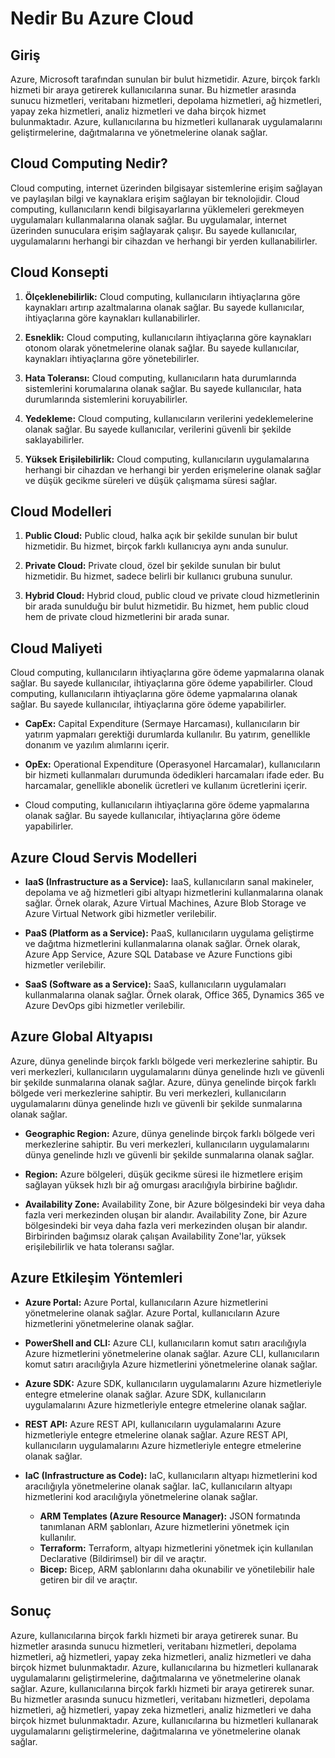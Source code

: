 # Nedir Bu Azure Cloud

## Giriş

Azure, Microsoft tarafından sunulan bir bulut hizmetidir. Azure, birçok farklı hizmeti bir araya getirerek kullanıcılarına sunar. Bu hizmetler arasında sunucu hizmetleri, veritabanı hizmetleri, depolama hizmetleri, ağ hizmetleri, yapay zeka hizmetleri, analiz hizmetleri ve daha birçok hizmet bulunmaktadır. Azure, kullanıcılarına bu hizmetleri kullanarak uygulamalarını geliştirmelerine, dağıtmalarına ve yönetmelerine olanak sağlar.

## Cloud Computing Nedir?

Cloud computing, internet üzerinden bilgisayar sistemlerine erişim sağlayan ve paylaşılan bilgi ve kaynaklara erişim sağlayan bir teknolojidir. Cloud computing, kullanıcıların kendi bilgisayarlarına yüklemeleri gerekmeyen uygulamaları kullanmalarına olanak sağlar. Bu uygulamalar, internet üzerinden sunuculara erişim sağlayarak çalışır. Bu sayede kullanıcılar, uygulamalarını herhangi bir cihazdan ve herhangi bir yerden kullanabilirler.

## Cloud Konsepti

1. **Ölçeklenebilirlik:** Cloud computing, kullanıcıların ihtiyaçlarına göre kaynakları artırıp azaltmalarına olanak sağlar. Bu sayede kullanıcılar, ihtiyaçlarına göre kaynakları kullanabilirler.

2. **Esneklik:** Cloud computing, kullanıcıların ihtiyaçlarına göre kaynakları otonom olarak yönetmelerine olanak sağlar. Bu sayede kullanıcılar, kaynakları ihtiyaçlarına göre yönetebilirler.

3. **Hata Toleransı:** Cloud computing, kullanıcıların hata durumlarında sistemlerini korumalarına olanak sağlar. Bu sayede kullanıcılar, hata durumlarında sistemlerini koruyabilirler.

4. **Yedekleme:** Cloud computing, kullanıcıların verilerini yedeklemelerine olanak sağlar. Bu sayede kullanıcılar, verilerini güvenli bir şekilde saklayabilirler.

5. **Yüksek Erişilebilirlik:** Cloud computing, kullanıcıların uygulamalarına herhangi bir cihazdan ve herhangi bir yerden erişmelerine olanak sağlar ve düşük gecikme süreleri ve düşük çalışmama süresi sağlar.

## Cloud Modelleri

1. **Public Cloud:** Public cloud, halka açık bir şekilde sunulan bir bulut hizmetidir. Bu hizmet, birçok farklı kullanıcıya aynı anda sunulur.

2. **Private Cloud:** Private cloud, özel bir şekilde sunulan bir bulut hizmetidir. Bu hizmet, sadece belirli bir kullanıcı grubuna sunulur.

3. **Hybrid Cloud:** Hybrid cloud, public cloud ve private cloud hizmetlerinin bir arada sunulduğu bir bulut hizmetidir. Bu hizmet, hem public cloud hem de private cloud hizmetlerini bir arada sunar.

## Cloud Maliyeti

Cloud computing, kullanıcıların ihtiyaçlarına göre ödeme yapmalarına olanak sağlar. Bu sayede kullanıcılar, ihtiyaçlarına göre ödeme yapabilirler. Cloud computing, kullanıcıların ihtiyaçlarına göre ödeme yapmalarına olanak sağlar. Bu sayede kullanıcılar, ihtiyaçlarına göre ödeme yapabilirler.

- **CapEx:** Capital Expenditure (Sermaye Harcaması), kullanıcıların bir yatırım yapmaları gerektiği durumlarda kullanılır. Bu yatırım, genellikle donanım ve yazılım alımlarını içerir.

- **OpEx:** Operational Expenditure (Operasyonel Harcamalar), kullanıcıların bir hizmeti kullanmaları durumunda ödedikleri harcamaları ifade eder. Bu harcamalar, genellikle abonelik ücretleri ve kullanım ücretlerini içerir.

* Cloud computing, kullanıcıların ihtiyaçlarına göre ödeme yapmalarına olanak sağlar. Bu sayede kullanıcılar, ihtiyaçlarına göre ödeme yapabilirler.

## Azure Cloud Servis Modelleri

- **IaaS (Infrastructure as a Service):** IaaS, kullanıcıların sanal makineler, depolama ve ağ hizmetleri gibi altyapı hizmetlerini kullanmalarına olanak sağlar. Örnek olarak, Azure Virtual Machines, Azure Blob Storage ve Azure Virtual Network gibi hizmetler verilebilir.

- **PaaS (Platform as a Service):** PaaS, kullanıcıların uygulama geliştirme ve dağıtma hizmetlerini kullanmalarına olanak sağlar. Örnek olarak, Azure App Service, Azure SQL Database ve Azure Functions gibi hizmetler verilebilir.

- **SaaS (Software as a Service):** SaaS, kullanıcıların uygulamaları kullanmalarına olanak sağlar. Örnek olarak, Office 365, Dynamics 365 ve Azure DevOps gibi hizmetler verilebilir.

## Azure Global Altyapısı

Azure, dünya genelinde birçok farklı bölgede veri merkezlerine sahiptir. Bu veri merkezleri, kullanıcıların uygulamalarını dünya genelinde hızlı ve güvenli bir şekilde sunmalarına olanak sağlar. Azure, dünya genelinde birçok farklı bölgede veri merkezlerine sahiptir. Bu veri merkezleri, kullanıcıların uygulamalarını dünya genelinde hızlı ve güvenli bir şekilde sunmalarına olanak sağlar.

- **Geographic Region:** Azure, dünya genelinde birçok farklı bölgede veri merkezlerine sahiptir. Bu veri merkezleri, kullanıcıların uygulamalarını dünya genelinde hızlı ve güvenli bir şekilde sunmalarına olanak sağlar.

- **Region:** Azure bölgeleri, düşük gecikme süresi ile hizmetlere erişim sağlayan yüksek hızlı bir ağ omurgası aracılığıyla birbirine bağlıdır.

- **Availability Zone:** Availability Zone, bir Azure bölgesindeki bir veya daha fazla veri merkezinden oluşan bir alandır. Availability Zone, bir Azure bölgesindeki bir veya daha fazla veri merkezinden oluşan bir alandır. Birbirinden bağımsız olarak çalışan Availability Zone'lar, yüksek erişilebilirlik ve hata toleransı sağlar.

## Azure Etkileşim Yöntemleri

- **Azure Portal:** Azure Portal, kullanıcıların Azure hizmetlerini yönetmelerine olanak sağlar. Azure Portal, kullanıcıların Azure hizmetlerini yönetmelerine olanak sağlar.

- **PowerShell and CLI:** Azure CLI, kullanıcıların komut satırı aracılığıyla Azure hizmetlerini yönetmelerine olanak sağlar. Azure CLI, kullanıcıların komut satırı aracılığıyla Azure hizmetlerini yönetmelerine olanak sağlar.

- **Azure SDK:** Azure SDK, kullanıcıların uygulamalarını Azure hizmetleriyle entegre etmelerine olanak sağlar. Azure SDK, kullanıcıların uygulamalarını Azure hizmetleriyle entegre etmelerine olanak sağlar.

- **REST API:** Azure REST API, kullanıcıların uygulamalarını Azure hizmetleriyle entegre etmelerine olanak sağlar. Azure REST API, kullanıcıların uygulamalarını Azure hizmetleriyle entegre etmelerine olanak sağlar.

- **IaC (Infrastructure as Code):** IaC, kullanıcıların altyapı hizmetlerini kod aracılığıyla yönetmelerine olanak sağlar. IaC, kullanıcıların altyapı hizmetlerini kod aracılığıyla yönetmelerine olanak sağlar.
  - **ARM Templates (Azure Resource Manager):** JSON formatında tanımlanan ARM şablonları, Azure hizmetlerini yönetmek için kullanılır.
  - **Terraform:** Terraform, altyapı hizmetlerini yönetmek için kullanılan Declarative (Bildirimsel) bir dil ve araçtır.
  - **Bicep:** Bicep, ARM şablonlarını daha okunabilir ve yönetilebilir hale getiren bir dil ve araçtır.

## Sonuç

Azure, kullanıcılarına birçok farklı hizmeti bir araya getirerek sunar. Bu hizmetler arasında sunucu hizmetleri, veritabanı hizmetleri, depolama hizmetleri, ağ hizmetleri, yapay zeka hizmetleri, analiz hizmetleri ve daha birçok hizmet bulunmaktadır. Azure, kullanıcılarına bu hizmetleri kullanarak uygulamalarını geliştirmelerine, dağıtmalarına ve yönetmelerine olanak sağlar. Azure, kullanıcılarına birçok farklı hizmeti bir araya getirerek sunar. Bu hizmetler arasında sunucu hizmetleri, veritabanı hizmetleri, depolama hizmetleri, ağ hizmetleri, yapay zeka hizmetleri, analiz hizmetleri ve daha birçok hizmet bulunmaktadır. Azure, kullanıcılarına bu hizmetleri kullanarak uygulamalarını geliştirmelerine, dağıtmalarına ve yönetmelerine olanak sağlar.
